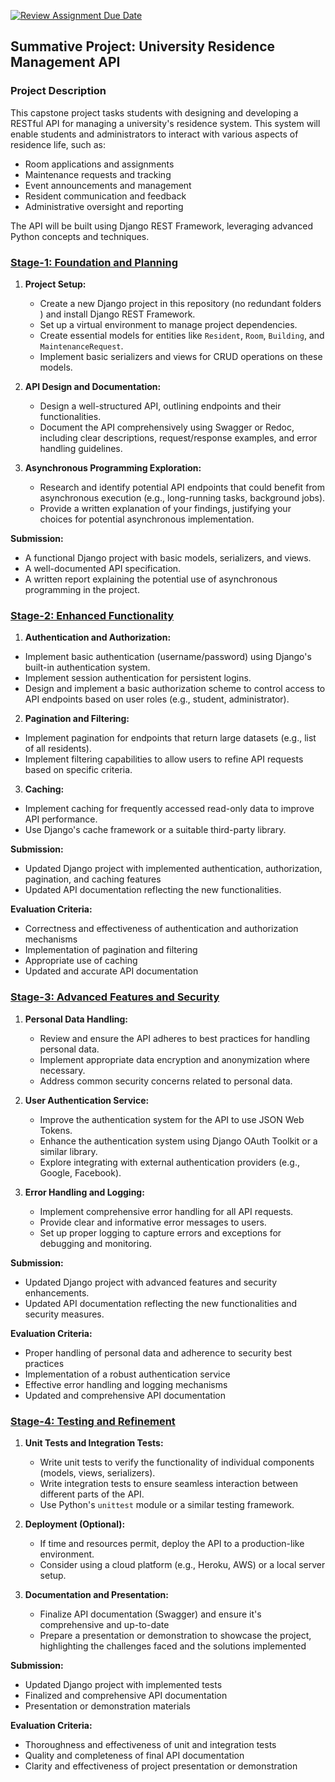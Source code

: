 [![Review Assignment Due Date](https://classroom.github.com/assets/deadline-readme-button-22041afd0340ce965d47ae6ef1cefeee28c7c493a6346c4f15d667ab976d596c.svg)](https://classroom.github.com/a/aO4VHhPy)
## Summative Project: University Residence Management API

### Project Description

This capstone project tasks students with designing and developing a RESTful API for managing a university's residence system. This system will enable students and administrators to interact with various aspects of residence life, such as:

* Room applications and assignments
* Maintenance requests and tracking
* Event announcements and management
* Resident communication and feedback
* Administrative oversight and reporting

The API will be built using Django REST Framework, leveraging advanced Python concepts and techniques.

### [Stage-1: Foundation and Planning ](https://github.com/ALU-BSE/Summative-Project-UniNest-API/blob/stage-1/README.md) 

1. **Project Setup:**
   * Create a new Django project in this repository (no redundant folders ) and install Django REST Framework.
   * Set up a virtual environment to manage project dependencies.
   * Create essential models for entities like `Resident`, `Room`, `Building`, and `MaintenanceRequest`.
   * Implement basic serializers and views for CRUD operations on these models.

2. **API Design and Documentation:**
   * Design a well-structured API, outlining endpoints and their functionalities.
   * Document the API comprehensively using Swagger or Redoc, including clear descriptions, request/response examples, and error handling guidelines.

3. **Asynchronous Programming Exploration:**
   * Research and identify potential API endpoints that could benefit from asynchronous execution (e.g., long-running tasks, background jobs).
   * Provide a written explanation of your findings, justifying your choices for potential asynchronous implementation.

**Submission:**

* A functional Django project with basic models, serializers, and views.
* A well-documented API specification.
* A written report explaining the potential use of asynchronous programming in the project.

### [Stage-2: Enhanced Functionality](https://github.com/ALU-BSE/Summative-Project-UniNest-API/blob/stage-2/README.md) 

1. **Authentication and Authorization:**

*  Implement basic authentication (username/password) using Django's built-in authentication system.
*  Implement session authentication for persistent logins.
*  Design and implement a basic authorization scheme to control access to API endpoints based on user roles (e.g., student, administrator).

2. **Pagination and Filtering:**

*  Implement pagination for endpoints that return large datasets (e.g., list of all residents).
*  Implement filtering capabilities to allow users to refine API requests based on specific criteria.

3. **Caching:**

*  Implement caching for frequently accessed read-only data to improve API performance.
*  Use Django's cache framework or a suitable third-party library.

**Submission:**

*  Updated Django project with implemented authentication, authorization, pagination, and caching features
*  Updated API documentation reflecting the new functionalities.

**Evaluation Criteria:**

*  Correctness and effectiveness of authentication and authorization mechanisms
*  Implementation of pagination and filtering
*  Appropriate use of caching
*  Updated and accurate API documentation

### [Stage-3: Advanced Features and Security](https://github.com/ALU-BSE/Summative-Project-UniNest-API/blob/stage-3/README.md) 

1. **Personal Data Handling:**
   * Review and ensure the API adheres to best practices for handling personal data.
   * Implement appropriate data encryption and anonymization where necessary.
   * Address common security concerns related to personal data.

2. **User Authentication Service:**
   * Improve the authentication system for the API to use JSON Web Tokens.
   * Enhance the authentication system using Django OAuth Toolkit or a similar library.
   * Explore integrating with external authentication providers (e.g., Google, Facebook).

3. **Error Handling and Logging:**
   * Implement comprehensive error handling for all API requests.
   * Provide clear and informative error messages to users.
   * Set up proper logging to capture errors and exceptions for debugging and monitoring.

**Submission:**

* Updated Django project with advanced features and security enhancements.
* Updated API documentation reflecting the new functionalities and security measures.

**Evaluation Criteria:**

* Proper handling of personal data and adherence to security best practices
* Implementation of a robust authentication service
* Effective error handling and logging mechanisms
* Updated and comprehensive API documentation

### [Stage-4: Testing and Refinement](https://github.com/ALU-BSE/Summative-Project-UniNest-API/blob/stage-4/README.md) 

1. **Unit Tests and Integration Tests:**
   * Write unit tests to verify the functionality of individual components (models, views, serializers).
   * Write integration tests to ensure seamless interaction between different parts of the API.
   * Use Python's `unittest` module or a similar testing framework.

2. **Deployment (Optional):**
   * If time and resources permit, deploy the API to a production-like environment.
   * Consider using a cloud platform (e.g., Heroku, AWS) or a local server setup.

3. **Documentation and Presentation:**
   * Finalize API documentation (Swagger) and ensure it's comprehensive and up-to-date
   * Prepare a presentation or demonstration to showcase the project, highlighting the challenges faced and the solutions implemented

**Submission:**

* Updated Django project with implemented tests
* Finalized and comprehensive API documentation
* Presentation or demonstration materials

**Evaluation Criteria:**

* Thoroughness and effectiveness of unit and integration tests
* Quality and completeness of final API documentation
* Clarity and effectiveness of project presentation or demonstration

